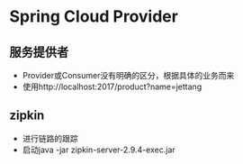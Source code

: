 # Spring Cloud Provider

## 服务提供者

*   Provider或Consumer没有明确的区分，根据具体的业务而来
*   使用http://localhost:2017/product?name=jettang



## zipkin
*   进行链路的跟踪
*   启动java -jar zipkin-server-2.9.4-exec.jar


